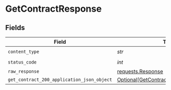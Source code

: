 # GetContractResponse


## Fields

| Field                                                                                               | Type                                                                                                | Required                                                                                            | Description                                                                                         |
| --------------------------------------------------------------------------------------------------- | --------------------------------------------------------------------------------------------------- | --------------------------------------------------------------------------------------------------- | --------------------------------------------------------------------------------------------------- |
| `content_type`                                                                                      | *str*                                                                                               | :heavy_check_mark:                                                                                  | N/A                                                                                                 |
| `status_code`                                                                                       | *int*                                                                                               | :heavy_check_mark:                                                                                  | N/A                                                                                                 |
| `raw_response`                                                                                      | [requests.Response](https://requests.readthedocs.io/en/latest/api/#requests.Response)               | :heavy_minus_sign:                                                                                  | N/A                                                                                                 |
| `get_contract_200_application_json_object`                                                          | [Optional[GetContract200ApplicationJSON]](../../models/operations/getcontract200applicationjson.md) | :heavy_minus_sign:                                                                                  | OK                                                                                                  |